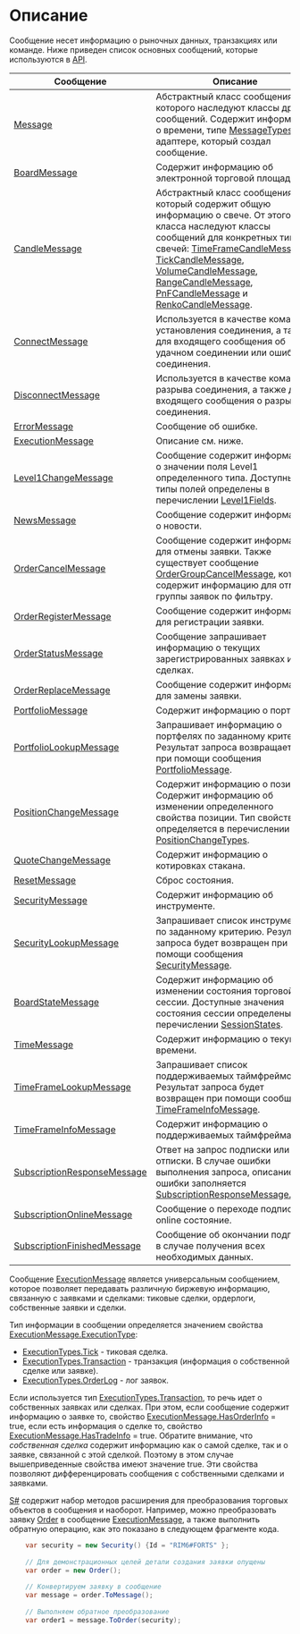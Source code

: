 # Описание

Сообщение несет информацию о рыночных данных, транзакциях или команде. Ниже приведен список основных сообщений, которые используются в [API](StockSharpAbout.md). 

| Сообщение                                                                           | Описание                                                                                                                                                                                                                                                                                                                                                                                                                                                                                                                                                                |
| ----------------------------------------------------------------------------------- | ----------------------------------------------------------------------------------------------------------------------------------------------------------------------------------------------------------------------------------------------------------------------------------------------------------------------------------------------------------------------------------------------------------------------------------------------------------------------------------------------------------------------------------------------------------------------- |
| [Message](xref:StockSharp.Messages.Message)                                         | Абстрактный класс сообщения, от которого наследуют классы других сообщений. Содержит информацию о времени, типе [MessageTypes](xref:StockSharp.Messages.MessageTypes) и адаптере, который создал сообщение.                                                                                                                                                                                                                                                                                                                                                             |
| [BoardMessage](xref:StockSharp.Messages.BoardMessage)                               | Содержит информацию об электронной торговой площадке.                                                                                                                                                                                                                                                                                                                                                                                                                                                                                                                   |
| [CandleMessage](xref:StockSharp.Messages.CandleMessage)                             | Абстрактный класс сообщения, который содержит общую информацию о свече. От этого класса наследуют классы сообщений для конкретных типов свечей: [TimeFrameCandleMessage](xref:StockSharp.Messages.TimeFrameCandleMessage), [TickCandleMessage](xref:StockSharp.Messages.TickCandleMessage), [VolumeCandleMessage](xref:StockSharp.Messages.VolumeCandleMessage), [RangeCandleMessage](xref:StockSharp.Messages.RangeCandleMessage), [PnFCandleMessage](xref:StockSharp.Messages.PnFCandleMessage) и [RenkoCandleMessage](xref:StockSharp.Messages.RenkoCandleMessage).  |
| [ConnectMessage](xref:StockSharp.Messages.ConnectMessage)                           | Используется в качестве команды установления соединения, а также для входящего сообщения об удачном соединении или ошибке соединения.                                                                                                                                                                                                                                                                                                                                                                                                                                   |
| [DisconnectMessage](xref:StockSharp.Messages.DisconnectMessage)                     | Используется в качестве команды разрыва соединения, а также для входящего сообщения о разрыве соединения.                                                                                                                                                                                                                                                                                                                                                                                                                                                               |
| [ErrorMessage](xref:StockSharp.Messages.ErrorMessage)                               | Сообщение об ошибке.                                                                                                                                                                                                                                                                                                                                                                                                                                                                                                                                                    |
| [ExecutionMessage](xref:StockSharp.Messages.ExecutionMessage)                       | Описание см. ниже.                                                                                                                                                                                                                                                                                                                                                                                                                                                                                                                                                      |
| [Level1ChangeMessage](xref:StockSharp.Messages.Level1ChangeMessage)                 | Сообщение содержит информацию о значении поля Level1 определенного типа. Доступные типы полей определены в перечислении [Level1Fields](xref:StockSharp.Messages.Level1Fields).                                                                                                                                                                                                                                                                                                                                                                                          |
| [NewsMessage](xref:StockSharp.Messages.NewsMessage)                                 | Сообщение содержит информацию о новости.                                                                                                                                                                                                                                                                                                                                                                                                                                                                                                                                |
| [OrderCancelMessage](xref:StockSharp.Messages.OrderCancelMessage)                   | Сообщение содержит информацию для отмены заявки. Также существует сообщение [OrderGroupCancelMessage](xref:StockSharp.Messages.OrderGroupCancelMessage), которое содержит информацию для отмены группы заявок по фильтру.                                                                                                                                                                                                                                                                                                                                               |
| [OrderRegisterMessage](xref:StockSharp.Messages.OrderRegisterMessage)               | Сообщение содержит информацию для регистрации заявки.                                                                                                                                                                                                                                                                                                                                                                                                                                                                                                                   |
| [OrderStatusMessage](xref:StockSharp.Messages.OrderStatusMessage)                   | Сообщение запрашивает информацию о текущих зарегистрированных заявках и сделках.                                                                                                                                                                                                                                                                                                                                                                                                                                                                                        |
| [OrderReplaceMessage](xref:StockSharp.Messages.OrderReplaceMessage)                 | Сообщение содержит информацию для замены заявки.                                                                                                                                                                                                                                                                                                                                                                                                                                                                                                                        |
| [PortfolioMessage](xref:StockSharp.Messages.PortfolioMessage)                       | Содержит информацию о портфеле.                                                                                                                                                                                                                                                                                                                                                                                                                                                                                                                                         |
| [PortfolioLookupMessage](xref:StockSharp.Messages.PortfolioLookupMessage)           | Запрашивает информацию о портфелях по заданному критерию. Результат запроса возвращается при помощи сообщения [PortfolioMessage](xref:StockSharp.Messages.PortfolioMessage).                                                                                                                                                                                                                                                                                                                                                                                            |
| [PositionChangeMessage](xref:StockSharp.Messages.PositionChangeMessage)             | Содержит информацию о позиции. Содержит информацию об изменении определенного свойства позиции. Тип свойства определяется в перечислении [PositionChangeTypes](xref:StockSharp.Messages.PositionChangeTypes).                                                                                                                                                                                                                                                                                                                                                           |
| [QuoteChangeMessage](xref:StockSharp.Messages.QuoteChangeMessage)                   | Содержит информацию о котировках стакана.                                                                                                                                                                                                                                                                                                                                                                                                                                                                                                                               |
| [ResetMessage](xref:StockSharp.Messages.ResetMessage)                               | Сброс состояния.                                                                                                                                                                                                                                                                                                                                                                                                                                                                                                                                                        |
| [SecurityMessage](xref:StockSharp.Messages.SecurityMessage)                         | Содержит информацию об инструменте.                                                                                                                                                                                                                                                                                                                                                                                                                                                                                                                                     |
| [SecurityLookupMessage](xref:StockSharp.Messages.SecurityLookupMessage)             | Запрашивает список инструментов по заданному критерию. Результат запроса будет возвращен при помощи сообщения [SecurityMessage](xref:StockSharp.Messages.SecurityMessage).                                                                                                                                                                                                                                                                                                                                                                                              |
| [BoardStateMessage](xref:StockSharp.Messages.BoardStateMessage)                     | Содержит информацию об изменении состояния торговой сессии. Доступные значения состояния сессии определены в перечислении [SessionStates](xref:StockSharp.Messages.SessionStates).                                                                                                                                                                                                                                                                                                                                                                                      |
| [TimeMessage](xref:StockSharp.Messages.TimeMessage)                                 | Содержит информацию о текущем времени.                                                                                                                                                                                                                                                                                                                                                                                                                                                                                                                                  |
| [TimeFrameLookupMessage](xref:StockSharp.Messages.TimeFrameLookupMessage)           | Запрашивает список поддерживаемых таймфреймов. Результат запроса будет возвращен при помощи сообщения [TimeFrameInfoMessage](xref:StockSharp.Messages.TimeFrameInfoMessage).                                                                                                                                                                                                                                                                                                                                                                                            |
| [TimeFrameInfoMessage](xref:StockSharp.Messages.TimeFrameInfoMessage)               | Содержит информацию о поддерживаемых таймфреймах.                                                                                                                                                                                                                                                                                                                                                                                                                                                                                                                       |
| [SubscriptionResponseMessage](xref:StockSharp.Messages.SubscriptionResponseMessage) | Ответ на запрос подписки или отписки. В случае ошибки выполнения запроса, описание ошибки заполняется [SubscriptionResponseMessage.Error](xref:StockSharp.Messages.SubscriptionResponseMessage.Error).                                                                                                                                                                                                                                                                                                                                                                  |
| [SubscriptionOnlineMessage](xref:StockSharp.Messages.SubscriptionOnlineMessage)     | Сообщение о переходе подписки в online состояние.                                                                                                                                                                                                                                                                                                                                                                                                                                                                                                                       |
| [SubscriptionFinishedMessage](xref:StockSharp.Messages.SubscriptionFinishedMessage) | Сообщение об окончании подписки в случае получения всех необходимых данных.                                                                                                                                                                                                                                                                                                                                                                                                                                                                                             |

Сообщение [ExecutionMessage](xref:StockSharp.Messages.ExecutionMessage) является универсальным сообщением, которое позволяет передавать различную биржевую информацию, связанную с заявками и сделками: тиковые сделки, ордерлоги, собственные заявки и сделки.

Тип информации в сообщении определяется значением свойства [ExecutionMessage.ExecutionType](xref:StockSharp.Messages.ExecutionMessage.ExecutionType): 

- [ExecutionTypes.Tick](xref:StockSharp.Messages.ExecutionTypes.Tick) \- тиковая сделка.
- [ExecutionTypes.Transaction](xref:StockSharp.Messages.ExecutionTypes.Transaction) \- транзакция (информация о собственной сделке или заявке).
- [ExecutionTypes.OrderLog](xref:StockSharp.Messages.ExecutionTypes.OrderLog) \- лог заявок.

Если используется тип [ExecutionTypes.Transaction](xref:StockSharp.Messages.ExecutionTypes.Transaction), то речь идет о собственных заявках или сделках. При этом, если сообщение содержит информацию о заявке то, свойство [ExecutionMessage.HasOrderInfo](xref:StockSharp.Messages.ExecutionMessage.HasOrderInfo) \= true, если есть информация о сделке то, свойство [ExecutionMessage.HasTradeInfo](xref:StockSharp.Messages.ExecutionMessage.HasTradeInfo) \= true. Обратите внимание, что *собственная сделка* содержит информацию как о самой сделке, так и о заявке, связанной с этой сделкой. Поэтому в этом случае вышеприведенные свойства имеют значение true. Эти свойства позволяют дифференцировать сообщения с собственными сделками и заявками. 

[S\#](StockSharpAbout.md) содержит набор методов расширения для преобразования торговых объектов в сообщения и наоборот. Например, можно преобразовать заявку [Order](xref:StockSharp.BusinessEntities.Order) в сообщение [ExecutionMessage](xref:StockSharp.Messages.ExecutionMessage), а также выполнить обратную операцию, как это показано в следующем фрагменте кода. 

```cs
	var security = new Security() {Id = "RIM6#FORTS" };
	
	// Для демонстрационных целей детали создания заявки опущены
	var order = new Order();
	
	// Конвертируем заявку в сообщение
	var message = order.ToMessage();
	
	// Выполняем обратное преобразование
	var order1 = message.ToOrder(security);
```
